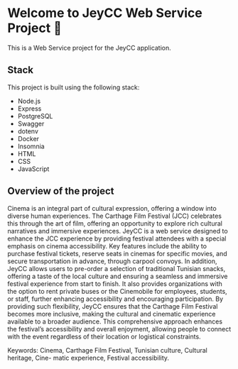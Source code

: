 # Welcome to JeyCC Web Service Project 👋

This is a Web Service project for the JeyCC application.

## Stack

This project is built using the following stack:

- Node.js
- Express
- PostgreSQL
- Swagger
- dotenv
- Docker
- Insomnia
- HTML
- CSS
- JavaScript

## Overview of the project 

Cinema is an integral part of cultural expression, offering a window into diverse human
experiences. The Carthage Film Festival (JCC) celebrates this through the art of film, offering
an opportunity to explore rich cultural narratives and immersive experiences. JeyCC is a web
service designed to enhance the JCC experience by providing festival attendees with a special
emphasis on cinema accessibility.
Key features include the ability to purchase festival tickets, reserve seats in cinemas for
specific movies, and secure transportation in advance, through carpool convoys.
In addition, JeyCC allows users to pre-order a selection of traditional Tunisian snacks,
offering a taste of the local culture and ensuring a seamless and immersive festival experience
from start to finish. It also provides organizations with the option to rent private buses or the
Cinemobile for employees, students, or staff, further enhancing accessibility and encouraging
participation.
By providing such flexibility, JeyCC ensures that the Carthage Film Festival becomes more
inclusive, making the cultural and cinematic experience available to a broader audience. This
comprehensive approach enhances the festival’s accessibility and overall enjoyment, allowing
people to connect with the event regardless of their location or logistical constraints.

Keywords: Cinema, Carthage Film Festival, Tunisian culture, Cultural heritage, Cine-
matic experience, Festival accessibility.

